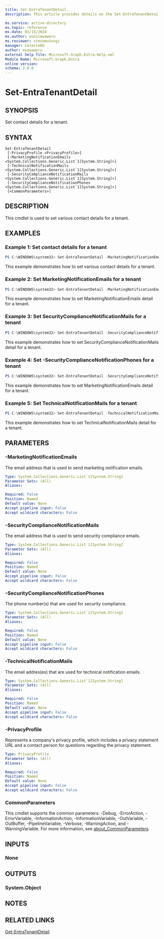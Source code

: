 ```yaml
---
title: Set-EntraTenantDetail.
description: This article provides details on the Set-EntraTenantDetail command.

ms.service: active-directory
ms.topic: reference
ms.date: 03/15/2024
ms.author: eunicewaweru
ms.reviewer: stevemutungi
manager: CelesteDG
author: msewaweru
external help file: Microsoft.Graph.Entra-Help.xml
Module Name: Microsoft.Graph.Entra
online version:
schema: 2.0.0
---
```


# Set-EntraTenantDetail

## SYNOPSIS
Set contact details for a tenant.

## SYNTAX

```
Set-EntraTenantDetail 
 [-PrivacyProfile <PrivacyProfile>]
 [-MarketingNotificationEmails <System.Collections.Generic.List`1[System.String]>]
 [-TechnicalNotificationMails <System.Collections.Generic.List`1[System.String]>]
 [-SecurityComplianceNotificationMails <System.Collections.Generic.List`1[System.String]>]
 [-SecurityComplianceNotificationPhones <System.Collections.Generic.List`1[System.String]>]
 [<CommonParameters>]
```

## DESCRIPTION
This cmdlet is used to set various contact details for a tenant.

## EXAMPLES

### Example 1: Set contact details for a tenant
```powershell
PS C:\WINDOWS\system32> Set-EntraTenantDetail -MarketingNotificationEmails "amy@contoso.com","henry@contoso.com" -SecurityComplianceNotificationMails "john@contoso.com","mary@contoso.com" -SecurityComplianceNotificationPhones "1-555-625-9999", "1-555-233-5544" -TechnicalNotificationMails "peter@contoso.com"
```

This example demonstrates how to set various contact details for a tenant.

### Example 2: Set MarketingNotificationEmails for a tenant
```powershell
PS C:\WINDOWS\system32> Set-EntraTenantDetail -MarketingNotificationEmails "amy@contoso.com","henry@contoso.com" 
```

This example demonstrates how to set MarketingNotificationEmails detail for a tenant.

### Example 3: Set SecurityComplianceNotificationMails for a tenant
```powershell
PS C:\WINDOWS\system32> Set-EntraTenantDetail -SecurityComplianceNotificationMails "john@contoso.com","mary@contoso.com" 
```

This example demonstrates how to set SecurityComplianceNotificationMails detail for a tenant.

### Example 4: Set -SecurityComplianceNotificationPhones for a tenant
```powershell
PS C:\WINDOWS\system32> Set-EntraTenantDetail -SecurityComplianceNotificationPhones "1-555-625-9999", "1-555-233-5544" 
```

This example demonstrates how to set MarketingNotificationEmails detail for a tenant.

### Example 5: Set TechnicalNotificationMails for a tenant
```powershell
PS C:\WINDOWS\system32> Set-EntraTenantDetail -TechnicalNotificationMails "peter@contoso.com"
```

This example demonstrates how to set TechnicalNotificationMails detail for a tenant.


## PARAMETERS

### -MarketingNotificationEmails
The email address that is used to send marketing notification emails.

```yaml
Type: System.Collections.Generic.List`1[System.String]
Parameter Sets: (All)
Aliases:

Required: False
Position: Named
Default value: None
Accept pipeline input: False
Accept wildcard characters: False
```

### -SecurityComplianceNotificationMails
The email address that is used to send security compliance emails.

```yaml
Type: System.Collections.Generic.List`1[System.String]
Parameter Sets: (All)
Aliases:

Required: False
Position: Named
Default value: None
Accept pipeline input: False
Accept wildcard characters: False
```

### -SecurityComplianceNotificationPhones
The phone number(s) that are used for security compliance.

```yaml
Type: System.Collections.Generic.List`1[System.String]
Parameter Sets: (All)
Aliases:

Required: False
Position: Named
Default value: None
Accept pipeline input: False
Accept wildcard characters: False
```

### -TechnicalNotificationMails
The email addres(es) that are used for technical notification emails.

```yaml
Type: System.Collections.Generic.List`1[System.String]
Parameter Sets: (All)
Aliases:

Required: False
Position: Named
Default value: None
Accept pipeline input: False
Accept wildcard characters: False
```

### -PrivacyProfile
Represents a company's privacy profile, which includes a privacy statement URL and a contact person for questions regarding the privacy statement.

```yaml
Type: PrivacyProfile
Parameter Sets: (All)
Aliases:

Required: False
Position: Named
Default value: None
Accept pipeline input: False
Accept wildcard characters: False
```

### CommonParameters
This cmdlet supports the common parameters: -Debug, -ErrorAction, -ErrorVariable, -InformationAction, -InformationVariable, -OutVariable, -OutBuffer, -PipelineVariable, -Verbose, -WarningAction, and -WarningVariable. For more information, see [about_CommonParameters](http://go.microsoft.com/fwlink/?LinkID=113216).

## INPUTS

### None
## OUTPUTS

### System.Object
## NOTES

## RELATED LINKS

[Get-EntraTenantDetail](Get-EntraTenantDetail.md)
